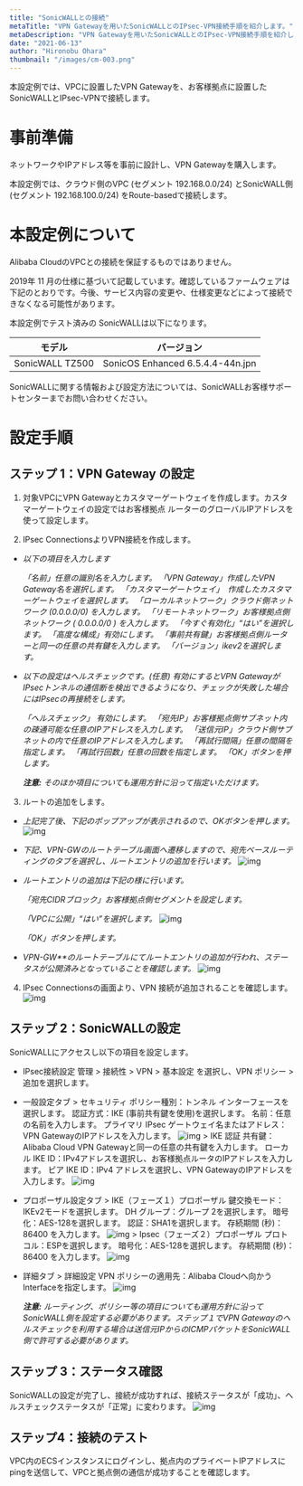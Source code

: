 ```yaml
---
title: "SonicWALLとの接続"
metaTitle: "VPN Gatewayを用いたSonicWALLとのIPsec-VPN接続手順を紹介します。"
metaDescription: "VPN Gatewayを用いたSonicWALLとのIPsec-VPN接続手順を紹介します。"
date: "2021-06-13"
author: "Hironobu Ohara"
thumbnail: "/images/cm-003.png"
---
```



<!-- descriptionがコンテンツの前に表示されます -->

<!-- コンテンツを書くときはこの下に記載ください -->



本設定例では、VPCに設置したVPN Gatewayを、お客様拠点に設置したSonicWALLとIPsec-VPNで接続します。

# 事前準備

ネットワークやIPアドレス等を事前に設計し、VPN Gatewayを購入します。

本設定例では、クラウド側のVPC (セグメント 192.168.0.0/24) とSonicWALL側 (セグメント 192.168.100.0/24) をRoute-basedで接続します。

# 本設定例について

Alibaba CloudのVPCとの接続を保証するものではありません。

2019年 11 月の仕様に基づいて記載しています。確認しているファームウェアは下記のとおりです。今後、サービス内容の変更や、仕様変更などによって接続できなくなる可能性があります。

本設定例でテスト済みの SonicWALLは以下になります。

| **モデル**      | **バージョン**                    |
| --------------- | --------------------------------- |
| SonicWALL TZ500 | SonicOS Enhanced  6.5.4.4-44n.jpn |

SonicWALLに関する情報および設定方法については、SonicWALLお客様サポートセンターまでお問い合わせください。

# 設定手順

## ステップ 1：VPN Gateway の設定

1. 対象VPCにVPN Gatewayとカスタマーゲートウェイを作成します。カスタマーゲートウェイの設定ではお客様拠点 ルーターのグローバルIPアドレスを使って設定します。

2. IPsec ConnectionsよりVPN接続を作成します。

- *以下の項目を入力します*

  *「名前」任意の識別名を入力します。*
  *「VPN Gateway」作成したVPN Gateway名を選択します。*
  *「カスタマーゲートウェイ」　作成したカスタマーゲートウェイを選択します。*
  *「ローカルネットワーク」クラウド側ネットワーク (0.0.0.0/0) を入力します。*
  *「リモートネットワーク」お客様拠点側ネットワーク ( 0.0.0.0/0 ) を入力します。*
  *「今すぐ有効化」“はい”を選択します。*
  *「高度な構成」有効にします。*
  *「事前共有鍵」お客様拠点側ルーターと同一の任意の共有鍵を入力します。*
  *「バージョン」ikev2を選択します。*

- *以下の設定はヘルスチェックです。(任意)*
  *有効にするとVPN GatewayがIPsecトンネルの通信断を検出できるようになり、チェックが失敗した場合にはIPsecの再接続をします。*

  *「ヘルスチェック」 有効にします。*
  *「宛先IP」お客様拠点側サブネット内の疎通可能な任意のIPアドレスを入力します。*
  *「送信元IP」クラウド側サブネットの内で任意のIPアドレスを入力します。*
  *「再試行間隔」任意の間隔を指定します。*
  *「再試行回数」任意の回数を指定します。*
  *「OK」ボタンを押します。*

  ***注意:*** *そのほか項目についても運用方針に沿って指定いただけます。*

3. ルートの追加をします。

- *上記完了後、下記のポップアップが表示されるので、OKボタンを押します。*
  ![img](https://raw.githubusercontent.com/sbopsv/cloud-tech/master/content/network-connect-case/images/cm-001.png)

- *下記、VPN-GWのルートテーブル画面へ遷移しますので、宛先ベースルーティングのタブを選択し、ルートエントリの追加を行います。*
  ![img](https://raw.githubusercontent.com/sbopsv/cloud-tech/master/content/network-connect-case/images/cm-002.png)

- *ルートエントリの追加は下記の様に行います。*

  *「宛先CIDRブロック」お客様拠点側セグメントを設定します。*

  *「VPCに公開」“はい”を選択します。*
  ![img](https://raw.githubusercontent.com/sbopsv/cloud-tech/master/content/network-connect-case/images/cm-003.png)

  *「OK」ボタンを押します。*

- *VPN-GW**のルートテーブルにてルートエントリの追加が行われ、ステータスが公開済みとなっていることを確認します。*
  ![img](https://raw.githubusercontent.com/sbopsv/cloud-tech/master/content/network-connect-case/images/cm-004.png)

4. IPsec Connectionsの画面より、VPN 接続が追加されることを確認します。
    ![img](https://raw.githubusercontent.com/sbopsv/cloud-tech/master/content/network-connect-case/images/cm-005.png)

## ステップ 2：SonicWALLの設定

SonicWALLにアクセスし以下の項目を設定します。

- IPsec接続設定
管理 > 接続性 > VPN > 基本設定 を選択し、VPN ポリシー > 追加を選択します。

- 一般設定タブ
\> セキュリティ
ポリシー種別：トンネル インターフェースを選択します。
認証方式：IKE (事前共有鍵を使用)を選択します。
名前：任意の名前を入力します。
プライマリ IPsec ゲートウェイ名またはアドレス：VPN GatewayのIPアドレスを入力します。
  ![img](https://raw.githubusercontent.com/sbopsv/cloud-tech/master/content/network-connect-case/images/sw-001.png)
\> IKE 認証
共有鍵：Alibaba Cloud VPN Gatewayと同一の任意の共有鍵を入力します。
ローカル IKE ID：IPv4アドレスを選択し、お客様拠点ルータのIPアドレスを入力します。
ピア IKE ID：IPv4 アドレスを選択し、VPN GatewayのIPアドレスを入力します。
  ![img](https://raw.githubusercontent.com/sbopsv/cloud-tech/master/content/network-connect-case/images/sw-002.png)

- プロポーザル設定タブ
\> IKE（フェーズ１）プロポーザル
鍵交換モード：IKEv2モードを選択します。
DH グループ：グループ 2を選択します。
暗号化：AES-128を選択します。
認証：SHA1を選択します。
存続期間 (秒)：86400 を入力します。
  ![img](https://raw.githubusercontent.com/sbopsv/cloud-tech/master/content/network-connect-case/images/sw-003.png)
\> Ipsec（フェーズ２）プロポーザル
プロトコル：ESPを選択します。
暗号化：AES-128を選択します。
存続期間 (秒)：86400 を入力します。
  ![img](https://raw.githubusercontent.com/sbopsv/cloud-tech/master/content/network-connect-case/images/sw-004.png)

- 詳細タブ
\> 詳細設定
VPN ポリシーの適用先：Alibaba Cloudへ向かうInterfaceを指定します。
  ![img](https://raw.githubusercontent.com/sbopsv/cloud-tech/master/content/network-connect-case/images/sw-005.png)

  ***注意:*** *ルーティング、ポリシー等の項目についても運用方針に沿ってSonicWALL側を設定する必要があります。ステップ１でVPN Gatewayのヘルスチェックを利用する場合は送信元IPからのICMPパケットをSonicWALL側で許可する必要があります。*

## ステップ 3：ステータス確認

SonicWALLの設定が完了し、接続が成功すれば、接続ステータスが「成功」、ヘルスチェックステータスが「正常」に変わります。
  ![img](https://raw.githubusercontent.com/sbopsv/cloud-tech/master/content/network-connect-case/images/cm-006.png)

## ステップ4：接続のテスト

VPC内のECSインスタンスにログインし、拠点内のプライベートIPアドレスにpingを送信して、VPCと拠点側の通信が成功することを確認します。
